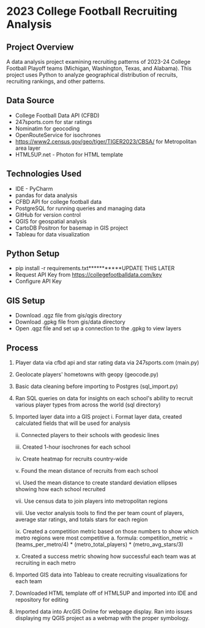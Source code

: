 # 2023 College Football Recruiting Analysis

## Project Overview
A data analysis project examining recruiting patterns of 2023-24 College Football Playoff teams (Michigan, Washington, Texas, and Alabama). 
This project uses Python to analyze geographical distribution of recruits, recruiting rankings, and other patterns.

## Data Source
- College Football Data API (CFBD)
- 247sports.com for star ratings
- Nominatim for geocoding
- OpenRouteService for isochrones
- https://www2.census.gov/geo/tiger/TIGER2023/CBSA/ for Metropolitan area layer
- HTML5UP.net - Photon for HTML template

## Technologies Used
- IDE - PyCharm
- pandas for data analysis
- CFBD API for college football data
- PostgreSQL for running queries and managing data
- GitHub for version control
- QGIS for geospatial analysis
- CartoDB Positron for basemap in GIS project
- Tableau for data visualization

## Python Setup
- pip install -r requirements.txt***********UPDATE THIS LATER
- Request API Key from https://collegefootballdata.com/key
- Configure API Key

## GIS Setup
- Download .qgz file from gis/qgis directory
- Download .gpkg file from gis/data directory
- Open .qgz file and set up a connection to the .gpkg to view layers

## Process
1. Player data via cfbd api and star rating data via 247sports.com (main.py)
2. Geolocate players' hometowns with geopy (geocode.py)
3. Basic data cleaning before importing to Postgres (sql_import.py)
4. Ran SQL queries on data for insights on each school's ability to recruit various player types from across the world (sql directory)
5. Imported layer data into a GIS project
   i. Format layer data, created calculated fields that will be used for analysis

   ii. Connected players to their schools with geodesic lines

   iii. Created 1-hour isochrones for each school

   iv. Create heatmap for recruits country-wide

   v. Found the mean distance of recruits from each school

   vi. Used the mean distance to create standard deviation ellipses showing how each school recruited

   vii. Use census data to join players into metropolitan regions

   viii. Use vector analysis tools to find the per team count of players, average star ratings, and totals stars for each region

   ix. Created a competition metric based on those numbers to show which metro regions were most competitive 
       a. formula: competition_metric = (teams_per_metro/4) * (metro_total_players) * (metro_avg_stars/3)

   x. Created a success metric showing how successful each team was at recruiting in each metro
6. Imported GIS data into Tableau to create recruiting visualizations for each team
7. Downloaded HTML template off of HTML5UP and imported into IDE and repository for editing
8. Imported data into ArcGIS Online for webpage display. Ran into issues displaying my QGIS project as a webmap with the proper symbology.
